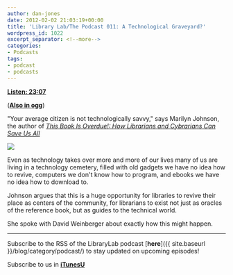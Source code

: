 ```yaml
---
author: dan-jones
date: 2012-02-02 21:03:19+00:00
title: 'Library Lab/The Podcast 011: A Technological Graveyard?'
wordpress_id: 1022
excerpt_separator: <!--more-->
categories:
- Podcasts
tags:
- podcast
- podcasts
---
```


[**Listen: 23:07**](https://lil-blog-media.s3.amazonaws.com/podcast/2012-02-02_marilynjohnson.mp3)

([**Also in ogg**](https://lil-blog-media.s3.amazonaws.com/podcast/2012-02-02_marilynjohnson.ogg))

"Your average citizen is not technologically savvy," says Marilyn Johnson, the author of [_This Book Is Overdue!: How Librarians and Cybrarians Can Save Us All_](http://www.marilynjohnson.net/_i_this_book_is_overdue___i__89022.htm)

<!--more-->

![](http://img2.imagesbn.com/images/103450000/103453946.jpg)

Even as technology takes over more and more of our lives many of us are living in a technology cemetery, filled with old gadgets we have no idea how to revive, computers we don't know how to program, and ebooks we have no idea how to download to.

Johnson argues that this is a huge opportunity for libraries to revive their place as centers of the community, for librarians to exist not just as oracles of the reference book, but as guides to the technical world.

She spoke with David Weinberger about exactly how this might happen.

___

Subscribe to the RSS of the LibraryLab podcast [**here**]({{ site.baseurl }}/blog/category/podcast/) to stay updated on upcoming episodes!

Subscribe to us in **[iTunesU](http://itunes.apple.com/WebObjects/MZStore.woa/wa/viewPodcast?id=457060447)**
